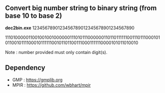 ## Convert big number string to binary string (from base 10 to base 2)

**dec2bin.exe** 1234567890123456789012345678901234567890

1110100000110010010010000001110101110000001101101111110011101110001010110010111100010111111001011011001110001111110000101011010010

Note : number provided must only contain digit(s).

## Dependency

- GMP : https://gmplib.org
- MPIR : https://github.com/wbhart/mpir

